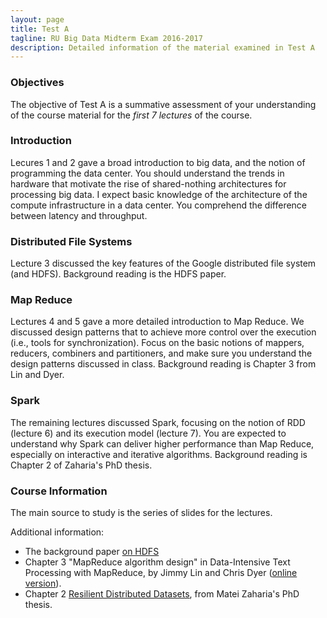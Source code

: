 ```yaml
---
layout: page
title: Test A
tagline: RU Big Data Midterm Exam 2016-2017
description: Detailed information of the material examined in Test A
---
```


### Objectives

The objective of Test A is a summative assessment of your understanding of the course material for the _first 7 lectures_ of the course.

### Introduction

Lecures 1 and 2 gave a broad introduction to big data, and the notion of programming the data center. You should understand the trends in hardware that motivate the rise of shared-nothing architectures for processing big data. I expect basic knowledge of the architecture of the compute infrastructure in a data center. You comprehend the difference between latency and throughput.

### Distributed File Systems

Lecture 3 discussed the key features of the Google distributed file system (and HDFS). Background reading is the HDFS paper.

### Map Reduce

Lectures 4 and 5 gave a more detailed introduction to Map Reduce. We discussed design patterns that to achieve more control over the execution (i.e., tools for synchronization). Focus on the basic notions of mappers, reducers, combiners and partitioners, and make sure you understand the design patterns discussed in class. Background reading is Chapter 3 from Lin and Dyer.

### Spark

The remaining lectures discussed Spark, focusing on the notion of RDD (lecture 6) and its execution model (lecture 7). You are expected to understand why Spark can deliver higher performance than Map Reduce, especially on interactive and iterative algorithms. Background reading is Chapter 2 of Zaharia's PhD thesis.

### Course Information

The main source to study is the series of slides for the lectures.

Additional information:

- The background paper [on HDFS](https://blackboard.ru.nl/bbcswebdav/pid-2703507-dt-content-rid-7898363_4/xid-7898363_4)
- Chapter 3 "MapReduce algorithm design" in Data-Intensive Text Processing with MapReduce, by Jimmy Lin and Chris Dyer 
([online version](https://lintool.github.io/MapReduceAlgorithms/ed1n.html)).
- Chapter 2 [Resilient Distributed Datasets](https://blackboard.ru.nl/bbcswebdav/pid-2719705-dt-content-rid-7990082_4/xid-7990082_4), from Matei Zaharia's PhD thesis.

